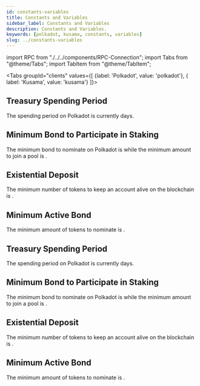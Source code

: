 ```yaml
---
id: constants-variables
title: Constants and Variables
sidebar_label: Constants and Variables
description: Constants and Variables.
keywords: [polkadot, kusama, constants, variables]
slug: ../constants-variables
---
```


import RPC from "./../../components/RPC-Connection"; import Tabs from "@theme/Tabs"; import TabItem
from "@theme/TabItem";

<!-- prettier-ignore -->
<Tabs groupId="clients" values={[ {label: 'Polkadot', value: 'polkadot'}, { label: 'Kusama', value:
'kusama'} ]}>

<TabItem value="polkadot">

## Treasury Spending Period

<!-- prettier-ignore -->
The spending period on Polkadot is currently <RPC network="polkadot" path="consts.treasury.spendPeriod" defaultValue={345600} filter="blocksToDays"/> days.

## Minimum Bond to Participate in Staking

<!-- prettier-ignore -->
The minimum bond to nominate on Polkadot is <RPC network="polkadot" path="query.staking.minNominatorBond" defaultValue={2500000000000} filter="humanReadable"/> while the minimum amount to join a pool is <RPC network="polkadot" path="query.nominationPools.minJoinBond" defaultValue={10000000000} filter="humanReadable"/>.

## Existential Deposit

<!-- prettier-ignore -->
The minimum number of tokens to keep an account alive on the blockchain is <RPC network="polkadot" path="consts.balances.existentialDeposit" defaultValue={333000000} filter="humanReadable"/>.

## Minimum Active Bond

<!-- prettier-ignore -->
The minimum amount of tokens to nominate is <RPC network="polkadot" path="query.staking.minimumActiveStake" defaultValue={2937000000000} filter="humanReadable"/>.

</TabItem>
<TabItem value="kusama">

## Treasury Spending Period

<!-- prettier-ignore -->
The spending period on Polkadot is currently <RPC network="kusama" path="consts.treasury.spendPeriod" defaultValue={86400} filter="blocksToDays"/> days.

## Minimum Bond to Participate in Staking

<!-- prettier-ignore -->
The minimum bond to nominate on Polkadot is <RPC network="kusama" path="query.staking.minNominatorBond" defaultValue={100000000000} filter="humanReadable"/> while the minimum amount to join a pool is <RPC network="kusama" path="query.nominationPools.minJoinBond" defaultValue={1667000000} filter="humanReadable"/>.

## Existential Deposit

<!-- prettier-ignore -->
The minimum number of tokens to keep an account alive on the blockchain is <RPC network="kusama" path="consts.balances.existentialDeposit" defaultValue={333000000} filter="humanReadable"/>.

## Minimum Active Bond

<!-- prettier-ignore -->
The minimum amount of tokens to nominate is <RPC network="kusama" path="query.staking.minimumActiveStake" defaultValue={2937000000000} filter="humanReadable"/>.

</TabItem>

</Tabs>
